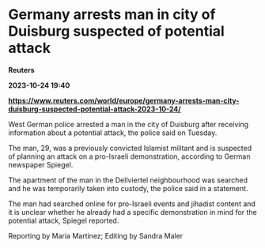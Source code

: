 # Germany arrests man in city of Duisburg suspected of potential attack
**Reuters**

**2023-10-24 19:40**

**https://www.reuters.com/world/europe/germany-arrests-man-city-duisburg-suspected-potential-attack-2023-10-24/**

West German police arrested a man in the city of Duisburg after receiving information about a potential attack, the police said on Tuesday.

The man, 29, was a previously convicted Islamist militant and is suspected of planning an attack on a pro-Israeli demonstration, according to German newspaper Spiegel.

The apartment of the man in the Dellviertel neighbourhood was searched and he was temporarily taken into custody, the police said in a statement.

The man had searched online for pro-Israeli events and jihadist content and it is unclear whether he already had a specific demonstration in mind for the potential attack, Spiegel reported.

Reporting by Maria Martinez; Editing by Sandra Maler